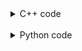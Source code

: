 <details><summary>C++ code</summary>

![](https://github.com/archishmanghos/code-images/blob/master/GFG/Base-Equivalence.png)

</details>

<br>

<details><summary>Python code</summary>

![](https://github.com/archishmanghos/code-images/blob/master/GFG/Base-Equivalence-py.png)

</details>
